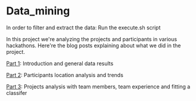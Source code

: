 # Data_mining


In order to filter and extract the data:
Run the execute.sh script

In this project we're analyzing the projects and participants in various hackathons. Here're the blog posts explaining about what we did in the project.

[Part 1](https://medium.com/@kanishktripathi/our-analysis-of-hackathon-projects-introduction-952de9de4d69): Introduction and general data results

[Part 2](https://medium.com/@kanishktripathi/our-analysis-of-hackathon-projects-part-2-258f30dff038): Participants location analysis and trends

[Part 3](https://medium.com/@kanishktripathi/our-analysis-of-hackathon-projects-part-3-a94637c18b14): Projects analysis with team members, team experience and fitting a classifer
